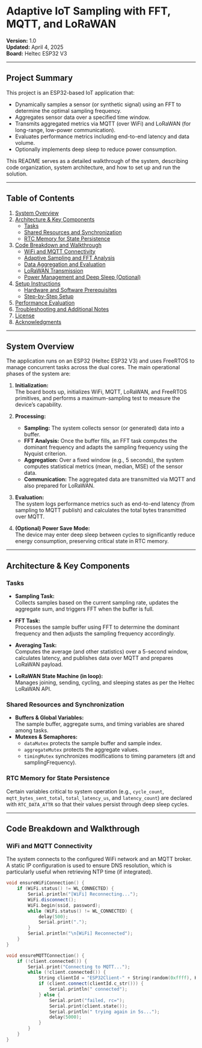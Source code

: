 # Adaptive IoT Sampling with FFT, MQTT, and LoRaWAN

**Version:** 1.0  
**Updated:** April 4, 2025  
**Board:** Heltec ESP32 V3

---

## Project Summary

This project is an ESP32-based IoT application that:
- Dynamically samples a sensor (or synthetic signal) using an FFT to determine the optimal sampling frequency.
- Aggregates sensor data over a specified time window.
- Transmits aggregated metrics via MQTT (over WiFi) and LoRaWAN (for long-range, low-power communication).
- Evaluates performance metrics including end-to-end latency and data volume.
- Optionally implements deep sleep to reduce power consumption.

This README serves as a detailed walkthrough of the system, describing code organization, system architecture, and how to set up and run the solution.

---

## Table of Contents

1. [System Overview](#system-overview)
2. [Architecture & Key Components](#architecture--key-components)
   - [Tasks](#tasks)
   - [Shared Resources and Synchronization](#shared-resources-and-synchronization)
   - [RTC Memory for State Persistence](#rtc-memory-for-state-persistence)
3. [Code Breakdown and Walkthrough](#code-breakdown-and-walkthrough)
   - [WiFi and MQTT Connectivity](#wifi-and-mqtt-connectivity)
   - [Adaptive Sampling and FFT Analysis](#adaptive-sampling-and-fft-analysis)
   - [Data Aggregation and Evaluation](#data-aggregation-and-evaluation)
   - [LoRaWAN Transmission](#lorawan-transmission)
   - [Power Management and Deep Sleep (Optional)](#power-management-and-deep-sleep-optional)
4. [Setup Instructions](#setup-instructions)
   - [Hardware and Software Prerequisites](#hardware-and-software-prerequisites)
   - [Step-by-Step Setup](#step-by-step-setup)
5. [Performance Evaluation](#performance-evaluation)
6. [Troubleshooting and Additional Notes](#troubleshooting-and-additional-notes)
7. [License](#license)
8. [Acknowledgments](#acknowledgments)

---

## System Overview

The application runs on an ESP32 (Heltec ESP32 V3) and uses FreeRTOS to manage concurrent tasks across the dual cores. The main operational phases of the system are:

1. **Initialization:**  
   The board boots up, initializes WiFi, MQTT, LoRaWAN, and FreeRTOS primitives, and performs a maximum-sampling test to measure the device’s capability.

2. **Processing:**  
   - **Sampling:** The system collects sensor (or generated) data into a buffer.  
   - **FFT Analysis:** Once the buffer fills, an FFT task computes the dominant frequency and adapts the sampling frequency using the Nyquist criterion.  
   - **Aggregation:** Over a fixed window (e.g., 5 seconds), the system computes statistical metrics (mean, median, MSE) of the sensor data.
   - **Communication:** The aggregated data are transmitted via MQTT and also prepared for LoRaWAN.

3. **Evaluation:**  
   The system logs performance metrics such as end-to-end latency (from sampling to MQTT publish) and calculates the total bytes transmitted over MQTT.

4. **(Optional) Power Save Mode:**  
   The device may enter deep sleep between cycles to significantly reduce energy consumption, preserving critical state in RTC memory.

---

## Architecture & Key Components

### Tasks

- **Sampling Task:**  
  Collects samples based on the current sampling rate, updates the aggregate sum, and triggers FFT when the buffer is full.

- **FFT Task:**  
  Processes the sample buffer using FFT to determine the dominant frequency and then adjusts the sampling frequency accordingly.

- **Averaging Task:**  
  Computes the average (and other statistics) over a 5-second window, calculates latency, and publishes data over MQTT and prepares LoRaWAN payload.

- **LoRaWAN State Machine (in loop):**  
  Manages joining, sending, cycling, and sleeping states as per the Heltec LoRaWAN API.

### Shared Resources and Synchronization

- **Buffers & Global Variables:**  
  The sample buffer, aggregate sums, and timing variables are shared among tasks.  
- **Mutexes & Semaphores:**  
  - `dataMutex` protects the sample buffer and sample index.  
  - `aggregateMutex` protects the aggregate values.  
  - `timingMutex` synchronizes modifications to timing parameters (dt and samplingFrequency).

### RTC Memory for State Persistence

Certain variables critical to system operation (e.g., `cycle_count`, `mqtt_bytes_sent_total`, `total_latency_us`, and `latency_count`) are declared with `RTC_DATA_ATTR` so that their values persist through deep sleep cycles.

---

## Code Breakdown and Walkthrough

### WiFi and MQTT Connectivity

The system connects to the configured WiFi network and an MQTT broker. A static IP configuration is used to ensure DNS resolution, which is particularly useful when retrieving NTP time (if integrated).

```cpp
void ensureWiFiConnection() {
    if (WiFi.status() != WL_CONNECTED) {
        Serial.println("[WiFi] Reconnecting...");
        WiFi.disconnect();
        WiFi.begin(ssid, password);
        while (WiFi.status() != WL_CONNECTED) {
            delay(500);
            Serial.print(".");
        }
        Serial.println("\n[WiFi] Reconnected");
    }
}

void ensureMQTTConnection() {
    if (!client.connected()) {
        Serial.print("Connecting to MQTT...");
        while (!client.connected()) {
            String clientId = "ESP32Client-" + String(random(0xffff), HEX);
            if (client.connect(clientId.c_str())) {
                Serial.println(" connected");
            } else {
                Serial.print("failed, rc=");
                Serial.print(client.state());
                Serial.println(" trying again in 5s...");
                delay(5000);
            }
        }
    }
}


